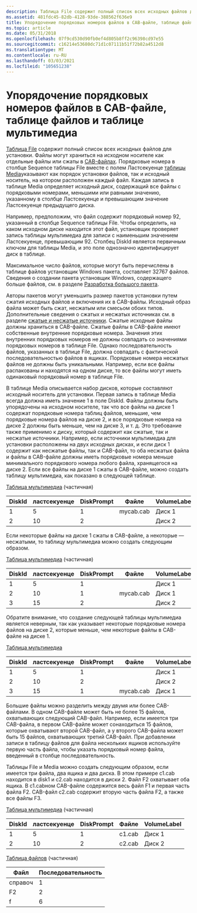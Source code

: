 ```yaml
---
description: Таблица File содержит полный список всех исходных файлов для установки.
ms.assetid: 481fdc45-82db-4128-93de-388562f636e9
title: Упорядочение порядковых номеров файлов в CAB-файле, таблице файлов и таблице мультимедиа
ms.topic: article
ms.date: 05/31/2018
ms.openlocfilehash: 07f9cd530d90fb0ef4d805b8ff2c96398cd97e55
ms.sourcegitcommit: c16214e53680dc71d1c07111b51f72b82a4512d8
ms.translationtype: MT
ms.contentlocale: ru-RU
ms.lasthandoff: 03/03/2021
ms.locfileid: "105651238"
---
```

# <a name="ordering-file-sequence-numbers-in-a-cabinet-file-table-and-media-table"></a>Упорядочение порядковых номеров файлов в CAB-файле, таблице файлов и таблице мультимедиа

[Таблица File](file-table.md) содержит полный список всех исходных файлов для установки. Файлы могут храниться на исходном носителе как отдельные файлы или сжаты в [CAB-файлах](cabinet-files.md). Порядковые номера в столбце Sequence таблицы File вместе с полем Ластсекуенце [таблицы Media](media-table.md)указывают как порядок установки файлов, так и исходный носитель, на котором расположен каждый файл. Каждая запись в таблице Media определяет исходный диск, содержащий все файлы с порядковыми номерами, меньшими или равными значению, указанному в столбце Ластсекуенце и превышающим значение Ластсекуенце предыдущего диска.

Например, предположим, что файл содержит порядковый номер 92, указанный в столбце Sequence таблицы File. Чтобы определить, на каком исходном диске находится этот файл, установщик проверяет запись таблицы мультимедиа для записи с наименьшим значением Ластсекуенце, превышающим 92. Столбец DiskId является первичным ключом для таблицы Media, и это поле однозначно идентифицирует диск в таблице.

Максимальное число файлов, которые могут быть перечислены в таблице файлов установщик Windows пакета, составляет 32767 файлов. Сведения о создании пакета установщик Windows, содержащего больше файлов, см. в разделе [Разработка большого пакета](authoring-a-large-package.md).

Авторы пакетов могут уменьшить размер пакетов установки путем сжатия исходных файлов и включения их в CAB-файлы. Исходный образ файла может быть сжат, несжатым или смесьом обоих типов. Дополнительные сведения о сжатых и несжатых источниках см. в разделе [сжатые и несжатые источники](compressed-and-uncompressed-sources.md). Сжатые исходные файлы должны храниться в CAB-файле. Сжатые файлы в CAB-файле имеют собственные внутренние порядковые номера. Значения этих внутренних порядковых номеров не должны совпадать со значениями порядковых номеров в таблице File. Однако последовательность файлов, указанных в таблице File, должна совпадать с фактической последовательностью файлов в ящиках. Порядковые номера несжатых файлов не должны быть уникальными. Например, если все файлы распакованы и находятся на одном диске, то все файлы могут иметь одинаковый порядковый номер в таблице File.

В таблице Media описывается набор дисков, которые составляют исходный носитель для установки. Первая запись в таблице Media всегда должна иметь значение 1 в поле DiskId. Файлы должны быть упорядочены на исходном носителе, так что все файлы на диске 1 содержат порядковые номера таблиц файлов, меньшие, чем порядковые номера файлов на диске 2, и все порядковые номера на диске 2 должны быть меньше, чем на диске 3, и т. д. Это требование также применимо к диску, который содержит как сжатые, так и несжатые источники. Например, если источники мультимедиа для установки расположены на двух исходных дисках, и если диск 1 содержит как несжатые файлы, так и CAB-файл, то оба несжатых файла и файлы в CAB-файле должны иметь порядковые номера меньше минимального порядкового номера любого файла, хранящегося на диске 2. Если все файлы на диске 1 сжаты в CAB-файле, можно создать таблицу мультимедиа, как показано в следующей таблице.

[Таблица мультимедиа](media-table.md) (частичная)



| DiskId | ластсекуенце | DiskPrompt | Файле   | VolumeLabel |
|--------|--------------|------------|-----------|-------------|
| 1      | 5            | 1          | mycab.cab | Диск 1      |
| 2      | 10           | 2          |           | Диск 2      |



 

Если некоторые файлы на диске 1 сжаты в CAB-файле, а некоторые — несжатыми, то таблицу мультимедиа можно создать следующим образом.

[Таблица мультимедиа](media-table.md) (частичная)



| DiskId | ластсекуенце | DiskPrompt | Файле   | VolumeLabel |
|--------|--------------|------------|-----------|-------------|
| 1      | 5            | 1          |           | Диск 1      |
| 2      | 10           | 1          | mycab.cab | Диск 1      |
| 3      | 15           | 2          |           | Диск 2      |



 

Обратите внимание, что создание следующей таблицы мультимедиа является неверным, так как указывает некоторые порядковые номера файлов на диске 2, которые меньше, чем некоторые файлы в CAB-файле на диске 1.

[Таблица мультимедиа](media-table.md)



| DiskId | ластсекуенце | DiskPrompt | Файле   | VolumeLabel |
|--------|--------------|------------|-----------|-------------|
| 1      | 5            | 1          |           | Диск 1      |
| 2      | 10           | 2          |           | Диск 2      |
| 3      | 15           | 1          | mycab.cab | Диск 1      |



 

Большие файлы можно разделить между двумя или более CAB-файлами. В одном CAB-файле может быть не более 15 файлов, охватывающих следующий CAB-файл. Например, если имеется три CAB-файла, в первом CAB-файле может сонаходиться 15 файлов, которые охватывают второй CAB-файл, а у второго CAB-файла может быть 15 файлов, охватывающих третий CAB-файл. При добавлении записи в таблицу файлов для файла нескольких ящиков используйте первую часть файла, чтобы указать порядковый номер файла, введенный в столбце последовательность.

Таблицы File и Media можно создать следующим образом, если имеется три файла, два ящика и два диска. В этом примере c1.cab находится в disk1 и c2.cab находится в диски 2. Файл F2 охватывает оба ящика. В c1.cabном CAB-файле содержится весь файл F1 и первая часть файла F2. CAB-файл c2.cab содержит вторую часть файла F2, а также все файлы F3.

[Таблица мультимедиа](media-table.md) (частичная)



| DiskId | ластсекуенце | DiskPrompt | Файле | VolumeLabel |
|--------|--------------|------------|---------|-------------|
| 1      | 5            | 1          | c1.cab  | Диск 1      |
| 2      | 10           | 2          | c2.cab  | Диск 2      |



 

[Таблица файлов](file-table.md) (частичная)



| Файл | Последовательность |
|------|----------|
| справоч   | 1        |
| F2   | 2        |
| f   | 6        |



 

 

 



